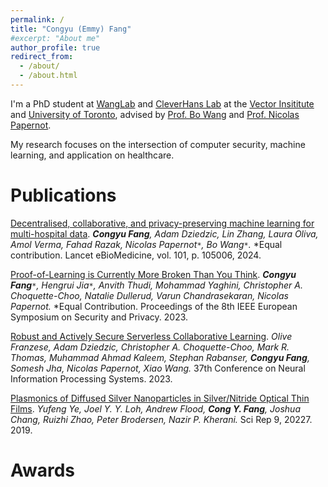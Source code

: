 ```yaml
---
permalink: /
title: "Congyu (Emmy) Fang"
#excerpt: "About me"
author_profile: true
redirect_from: 
  - /about/
  - /about.html
---
```


I'm a PhD student at [WangLab](https://wanglab.ai/) and [CleverHans Lab](https://cleverhans-lab.github.io/) at 
the [Vector Insititute](https://vectorinstitute.ai/) and 
[University of Toronto](https://www.utoronto.ca/), advised by [Prof. Bo Wang](https://vectorinstitute.ai/team/bo-wang/) and 
[Prof. Nicolas Papernot](https://www.papernot.fr/). 

My research focuses on the intersection of computer security, machine learning, 
and application on healthcare. 

Publications
======
<a href="https://www.sciencedirect.com/science/article/pii/S2352396424000410" target="_blank">Decentralised, collaborative, and privacy-preserving machine learning for multi-hospital data</a>.
<i><b>Congyu Fang</b>, Adam Dziedzic, Lin Zhang, Laura Oliva, Amol Verma, Fahad Razak, Nicolas Papernot`*`, Bo Wang`*`.</i> *Equal contribution.
Lancet eBioMedicine, vol. 101, p. 105006, 2024.

<a href="https://arxiv.org/abs/2208.03567" target="_blank">Proof-of-Learning is Currently More Broken Than You Think</a>.
              <i><b>Congyu Fang</b>`*`, Hengrui Jia`*`, Anvith Thudi, Mohammad Yaghini, Christopher A. Choquette-Choo, Natalie Dullerud, Varun Chandrasekaran, Nicolas Papernot.</i> *Equal Contribution.
              Proceedings of the 8th IEEE European Symposium on Security and Privacy.  2023.

<a href="https://arxiv.org/abs/2310.16678" target="_blank">Robust and Actively Secure Serverless Collaborative Learning</a>.
<i>Olive Franzese, Adam Dziedzic, Christopher A. Choquette-Choo, Mark R. Thomas, Muhammad Ahmad Kaleem, Stephan Rabanser, <b>Congyu Fang</b>, Somesh Jha, Nicolas Papernot, Xiao Wang.</i> 
37th Conference on Neural Information Processing Systems. 2023.

<a href="https://www.nature.com/articles/s41598-019-56719-x" target="_blank">Plasmonics of Diffused Silver Nanoparticles in Silver/Nitride Optical Thin Films</a>.
<i>Yufeng Ye, Joel Y. Y. Loh, Andrew Flood, <b>Cong Y. Fang</b>, Joshua Chang, Ruizhi Zhao, Peter Brodersen, Nazir P. Kherani.</i> 
Sci Rep 9, 20227. 2019.


Awards
======